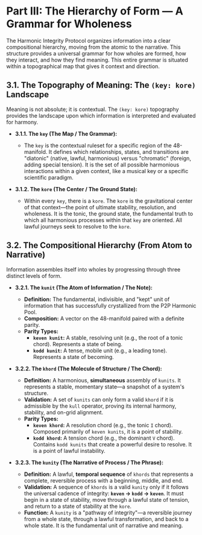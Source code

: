 # Part III: The Hierarchy of Form — A Grammar for Wholeness

The Harmonic Integrity Protocol organizes information into a clear compositional hierarchy, moving from the atomic to the narrative. This structure provides a universal grammar for how wholes are formed, how they interact, and how they find meaning. This entire grammar is situated within a topographical map that gives it context and direction.

## 3.1. The Topography of Meaning: The `(key: kore)` Landscape

Meaning is not absolute; it is contextual. The `(key: kore)` topography provides the landscape upon which information is interpreted and evaluated for harmony.

*   **3.1.1. The `key` (The Map / The Grammar):**
    *   The `key` is the contextual ruleset for a specific region of the 48-manifold. It defines which relationships, states, and transitions are "diatonic" (native, lawful, harmonious) versus "chromatic" (foreign, adding special tension). It is the set of all possible harmonious interactions within a given context, like a musical key or a specific scientific paradigm.

*   **3.1.2. The `kore` (The Center / The Ground State):**
    *   Within every `key`, there is a `kore`. The `kore` is the gravitational center of that context—the point of ultimate stability, resolution, and wholeness. It is the tonic, the ground state, the fundamental truth to which all harmonious processes within that `key` are oriented. All lawful journeys seek to resolve to the `kore`.

## 3.2. The Compositional Hierarchy (From Atom to Narrative)

Information assembles itself into wholes by progressing through three distinct levels of form.

*   **3.2.1. The `kunit` (The Atom of Information / The Note):**
    *   **Definition:** The fundamental, indivisible, and "kept" unit of information that has successfully crystallized from the P2P Harmonic Pool.
    *   **Composition:** A vector on the 48-manifold paired with a definite parity.
    *   **Parity Types:**
        *   **`keven kunit`:** A stable, resolving unit (e.g., the root of a tonic chord). Represents a state of being.
        *   **`kodd kunit`:** A tense, mobile unit (e.g., a leading tone). Represents a state of becoming.

*   **3.2.2. The `khord` (The Molecule of Structure / The Chord):**
    *   **Definition:** A harmonious, **simultaneous** assembly of `kunits`. It represents a stable, momentary state—a snapshot of a system's structure.
    *   **Validation:** A set of `kunits` can only form a valid `khord` if it is admissible by the `kull` operator, proving its internal harmony, stability, and on-grid alignment.
    *   **Parity Types:**
        *   **`keven khord`:** A resolution chord (e.g., the tonic `I` chord). Composed primarily of `keven kunits`, it is a point of stability.
        *   **`kodd khord`:** A tension chord (e.g., the dominant `V` chord). Contains `kodd kunits` that create a powerful desire to resolve. It is a point of lawful instability.

*   **3.2.3. The `kunity` (The Narrative of Process / The Phrase):**
    *   **Definition:** A lawful, **temporal sequence** of `khords` that represents a complete, reversible process with a beginning, middle, and end.
    *   **Validation:** A sequence of `khords` is a valid `kunity` only if it follows the universal cadence of integrity: **`keven` → `kodd` → `keven`**. It must begin in a state of stability, move through a lawful state of tension, and return to a state of stability at the `kore`.
    *   **Function:** A `kunity` is a "pathway of integrity"—a reversible journey from a whole state, through a lawful transformation, and back to a whole state. It is the fundamental unit of narrative and meaning.
